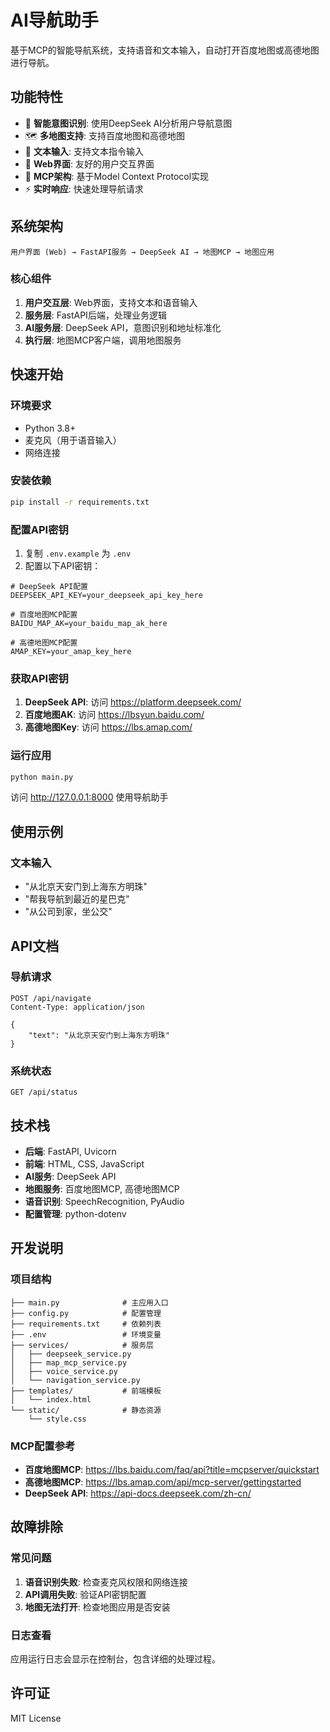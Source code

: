 # AI导航助手

基于MCP的智能导航系统，支持语音和文本输入，自动打开百度地图或高德地图进行导航。

## 功能特性

- 🎯 **智能意图识别**: 使用DeepSeek AI分析用户导航意图
- 🗺️ **多地图支持**: 支持百度地图和高德地图
- 📝 **文本输入**: 支持文本指令输入
- 📱 **Web界面**: 友好的用户交互界面
- 🔧 **MCP架构**: 基于Model Context Protocol实现
- ⚡ **实时响应**: 快速处理导航请求

## 系统架构

```
用户界面 (Web) → FastAPI服务 → DeepSeek AI → 地图MCP → 地图应用
```

### 核心组件

1. **用户交互层**: Web界面，支持文本和语音输入
2. **服务层**: FastAPI后端，处理业务逻辑
3. **AI服务层**: DeepSeek API，意图识别和地址标准化
4. **执行层**: 地图MCP客户端，调用地图服务

## 快速开始

### 环境要求

- Python 3.8+
- 麦克风（用于语音输入）
- 网络连接

### 安装依赖

```bash
pip install -r requirements.txt
```

### 配置API密钥

1. 复制 `.env.example` 为 `.env`
2. 配置以下API密钥：

```env
# DeepSeek API配置
DEEPSEEK_API_KEY=your_deepseek_api_key_here

# 百度地图MCP配置
BAIDU_MAP_AK=your_baidu_map_ak_here

# 高德地图MCP配置
AMAP_KEY=your_amap_key_here
```

### 获取API密钥

1. **DeepSeek API**: 访问 https://platform.deepseek.com/
2. **百度地图AK**: 访问 https://lbsyun.baidu.com/
3. **高德地图Key**: 访问 https://lbs.amap.com/

### 运行应用

```bash
python main.py
```

访问 http://127.0.0.1:8000 使用导航助手

## 使用示例

### 文本输入
- "从北京天安门到上海东方明珠"
- "帮我导航到最近的星巴克"
- "从公司到家，坐公交"

## API文档

### 导航请求
```http
POST /api/navigate
Content-Type: application/json

{
    "text": "从北京天安门到上海东方明珠"
}
```

### 系统状态
```http
GET /api/status
```


## 技术栈

- **后端**: FastAPI, Uvicorn
- **前端**: HTML, CSS, JavaScript
- **AI服务**: DeepSeek API
- **地图服务**: 百度地图MCP, 高德地图MCP
- **语音识别**: SpeechRecognition, PyAudio
- **配置管理**: python-dotenv

## 开发说明

### 项目结构
```
├── main.py              # 主应用入口
├── config.py            # 配置管理
├── requirements.txt     # 依赖列表
├── .env                 # 环境变量
├── services/            # 服务层
│   ├── deepseek_service.py
│   ├── map_mcp_service.py
│   ├── voice_service.py
│   └── navigation_service.py
├── templates/           # 前端模板
│   └── index.html
└── static/              # 静态资源
    └── style.css
```

### MCP配置参考

- **百度地图MCP**: https://lbs.baidu.com/faq/api?title=mcpserver/quickstart
- **高德地图MCP**: https://lbs.amap.com/api/mcp-server/gettingstarted
- **DeepSeek API**: https://api-docs.deepseek.com/zh-cn/

## 故障排除

### 常见问题

1. **语音识别失败**: 检查麦克风权限和网络连接
2. **API调用失败**: 验证API密钥配置
3. **地图无法打开**: 检查地图应用是否安装

### 日志查看
应用运行日志会显示在控制台，包含详细的处理过程。

## 许可证

MIT License